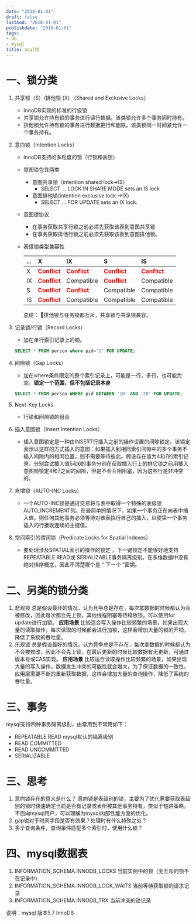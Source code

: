 ```yaml
---
date: "2018-01-01"
draft: false
lastmod: "2018-01-01"
publishdate: "2018-01-01"
tags:
- db
- mysql
title: msql锁
---
```

# 一、锁分类

1. 共享锁（S）/排他锁 (X) （Shared and Exclusive Locks）
    * InnoDB实现的标准的行级锁
    * 共享锁允许持有锁的事务进行读行数据。该类锁允许多个事务同时持有。
    * 排他锁允许持有锁的事务进行数据更行和删除。该类锁同一时间紧允许一个事务持有。
2. 意向锁（Intention Locks）
    * InnoDB支持的多粒度的锁（行锁和表锁）
    * 意图锁包含两类
        * 意图共享锁（intention shared lock->IS）
            * SELECT ... LOCK IN SHARE MODE sets an IS lock
        * 意图排他锁(intention exclusive lock ->IX)
            * SELECT ... FOR UPDATE sets an IX lock.
    * 意图锁协议
        * 在事务获取共享行锁之前必须先获取该表到意图共享锁
        * 在事务获取排他行锁之前必须先获取该表到意图排他锁。
    * 表级锁类型兼容性

        |...|X|IX|S|IS|
        |:----|:----|:----|:----|:----|
        |X   |**<font color=red>Conflict</red>**|**<font color=red>Conflict</red>**|**<font color=red>Conflict</red>**|**<font color=red>Conflict</red>**|
        |IX  |**<font color=red>Conflict</red>**| Compatible |**<font color=red>Conflict</red>**|Compatible|
        |S   |**<font color=red>Conflict</red>**|**<font color=red>Conflict</red>**| Compatible| Compatible|
        |IS  |**<font color=red>Conflict</red>**| Compatible| Compatible| Compatible|
        总结：
        排他锁与任务锁都互斥，共享锁与共享锁兼容。

3. 记录锁/行锁（Record Locks）
    * 加在单行索引记录上的锁。

    ```sql
    SELECT * FROM person where pid='1' FOR UPDATE;
    ```
4. 间隙锁（Gap Locks）
    * 加在where条件限定的整个索引记录上，可能是一行，多行，也可能为空。**锁定一个范围，但不包括记录本身**
    ```sql
    SELECT * FROM person WHERE pid BETWEEN '10' AND '20' FOR UPDATE;
    ```
5. Next-Key Locks
    * 行锁和间隙锁的组合

6. 插入意图锁（Insert Intention Locks）
    * 插入意图锁定是一种由INSERT行插入之前的操作设置的间隙锁定。该锁定表示以这样的方式插入的意图：如果插入到相同索引间隙中的多个事务不插入间隙内的相同位置，则不需要等待彼此。假设存在值为4和7的索引记录，分别尝试插入值5和6的事务分别在获取插入行上的排它锁之前用插入意图锁锁定4和7之间的间隙，但是不会互相阻塞，因为这些行是非冲突的。

7. 自增锁（AUTO-INC Locks）
    * 一个AUTO-INC锁是通过交易将与表中取得一个特殊的表级锁 AUTO_INCREMENT列。在最简单的情况下，如果一个事务正在向表中插入值，则任何其他事务必须等待对该表执行自己的插入，以便第一个事务插入的行接收连续的主键值。

8. 空间索引的谓词锁（Predicate Locks for Spatial Indexes）
    * 要处理涉及SPATIAL索引的操作的锁定 ，下一键锁定不能很好地支持REPEATABLE READ或 SERIALIZABLE事务隔离级别。在多维数据中没有绝对排序概念，因此不清楚哪个是 “ 下一个 ”密钥。

# 二、另类的锁分类

1. 悲观锁
总是假设最坏的情况，认为竞争总是存在，每次拿数据的时候都认为会被修改，因此每次都会先上锁，其他线程阻塞等待释放锁。可以使用for update进行加锁。
**应用场景** 比较适合写入操作比较频繁的场景，如果出现大量的读取操作，每次读取的时候都会进行加锁，这样会增加大量的锁的开销，降低了系统的吞吐量。
2. 乐观锁
总是假设最好的情况，认为竞争总是不存在，每次拿数据的时候都认为不会被修改，因此不会先上锁，在最后更新的时候比较数据有无更新，可通过版本号或CAS实现。
**应用场景** 比较适合读取操作比较频繁的场景，如果出现大量的写入操作，数据发生冲突的可能性就会增大，为了保证数据的一致性，应用层需要不断的重新获取数据，这样会增加大量的查询操作，降低了系统的吞吐量。

# 三、事务
mysql支持四种事务隔离级别，由常用到不常用如下：

* REPEATABLE READ
mysql默认的隔离级别
* READ COMMITTED
* READ UNCOMMITTED
* SERIALIZABLE

# 三、思考
1. 意向锁存在的意义是什么？
意向锁是表级别的锁，主要为了优化需要获取表级别的锁时快速确定当前是否有记录或表所被其他事务持有，类似于短路策略。不面向mysql用户，可以理解为mysql内部性能方面的优化。
2. gap锁对于时间字段是否有效果？处理时有什么特殊之处？
3. 多个查询条件，查询条件匹配多个索引时，使用什么锁？


# 四、mysql数据表

1. INFORMATION_SCHEMA.INNODB_LOCKS  当前实例中的锁（无互斥的锁不在记录中）
2. INFORMATION_SCHEMA.INNODB_LOCK_WAITS 当前等待获取锁的请求记录
3. INFORMATION_SCHEMA.INNODB_TRX 当前冲突的锁记录


说明：mysql 版本5.7 InnoDB